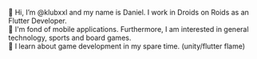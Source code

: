 👋 Hi, I’m @klubxxl and my name is Daniel. I work in Droids on Roids as an Flutter Developer. <br>
👀 I'm fond of mobile applications. Furthermore, I am interested in general technology, sports and board games. <br>
🧐 I learn about game development in my spare time. (unity/flutter flame)

<!---
klubxxl/klubxxl is a ✨ special ✨ repository because its `README.md` (this file) appears on your GitHub profile.
You can click the Preview link to take a look at your changes.
--->
